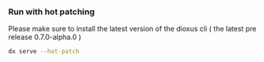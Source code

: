 ### Run with hot patching
Please make sure to install the latest version of the dioxus cli ( the latest pre release 0.7.0-alpha.0 )
```bash
dx serve --hot-patch
```
